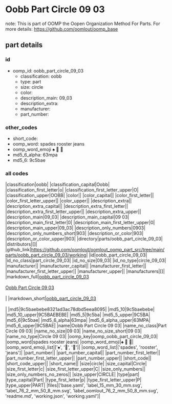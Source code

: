 # Oobb Part Circle 09 03  

note: This is part of OOMP the Oopen Organization Method For Parts. For more details: https://github.com/oomlout/oomp_base

##  part details





### id
* oomp_id: oobb_part_circle_09_03
  * classification: oobb
  * type: part
  * size: circle
  * color: 
  * description_main: 09_03
  * description_extra: 
  * manufacturer: 
  * part_number: 

### other_codes
* short_code: 
* oomp_word: spades rooster jeans
* oomp_word_emoji :spades: :rooster: :jeans:
* md5_6_alpha: 63mpa
* md5_6: 9c5bae

### all codes 
|classification|oobb|
|classification_capital|Oobb|
|classification_first_letter|o|
|classification_first_letter_upper|O|
|classification_upper|OOBB|
|color||
|color_capital||
|color_first_letter||
|color_first_letter_upper||
|color_upper||
|description_extra||
|description_extra_capital||
|description_extra_first_letter||
|description_extra_first_letter_upper||
|description_extra_upper||
|description_main|09_03|
|description_main_capital|09 03|
|description_main_first_letter|0|
|description_main_first_letter_upper|0|
|description_main_upper|09_03|
|description_only_numbers|0903|
|description_only_numbers_short|903|
|description_or_color|903|
|description_or_color_upper|903|
|directory|parts/oobb_part_circle_09_03|
|distributors|[]|
|github_link|https://github.com/oomlout/oomlout_oomp_part_src/tree/main/parts/oobb_part_circle_09_03/working|
|id|oobb_part_circle_09_03|
|id_no_class|part_circle_09_03|
|id_no_size|09_03|
|id_no_type|circle_09_03|
|manufacturer||
|manufacturer_capital||
|manufacturer_first_letter||
|manufacturer_first_letter_upper||
|manufacturer_upper||
|manufacturers|[]|
|markdown_full|[oobb_part_circle_09_03](https://github.com/oomlout/oomlout_oomp_part_src/tree/main/parts/oobb_part_circle_09_03/working)<br>[](https://github.com/oomlout/oomlout_oomp_part_src/tree/main/parts/oobb_part_circle_09_03/working)<br>[Oobb Part Circle 09 03](https://github.com/oomlout/oomlout_oomp_part_src/tree/main/parts/oobb_part_circle_09_03/working)<br><br>|
|markdown_short|[oobb_part_circle_09_03](https://github.com/oomlout/oomlout_oomp_part_src/tree/main/parts/oobb_part_circle_09_03/working)<br><br>|
|md5|9c5baebebe8321ad3ac78dbd5eea8095|
|md5_10|9c5baebebe|
|md5_10_upper|9C5BAEBEBE|
|md5_5|9c5ba|
|md5_5_upper|9C5BA|
|md5_6|9c5bae|
|md5_6_alpha|63mpa|
|md5_6_alpha_upper|63MPA|
|md5_6_upper|9C5BAE|
|name|Oobb Part Circle 09 03|
|name_no_class|Part Circle 09 03|
|name_no_size|09 03|
|name_no_size_short|09 03|
|name_no_type|Circle 09 03|
|oomp_key|oomp_oobb_part_circle_09_03|
|oomp_word|spades rooster jeans|
|oomp_word_emoji|:spades: :rooster: :jeans:|
|oomp_word_emoji_list|[':spades:', ':rooster:', ':jeans:']|
|oomp_word_list|['spades', 'rooster', 'jeans']|
|part_number||
|part_number_capital||
|part_number_first_letter||
|part_number_first_letter_upper||
|part_number_upper||
|short_code||
|short_code_upper||
|short_name||
|size|circle|
|size_capital|Circle|
|size_first_letter|c|
|size_first_letter_upper|C|
|size_only_numbers||
|size_only_numbers_no_zeros||
|size_upper|CIRCLE|
|type|part|
|type_capital|Part|
|type_first_letter|p|
|type_first_letter_upper|P|
|type_upper|PART|
|files|['base.yaml', 'label_15_mm_30_mm.svg', 'label_76_2_mm_50_8_mm.svg', 'label_oomlout_76_2_mm_50_8_mm.svg', 'readme.md', 'working.json', 'working.yaml']|
